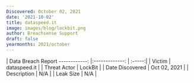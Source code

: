 ```yaml
---
Discovered: October 02, 2021
date: '2021-10-02'
title: dataspeed.it
image: images/blog/lockbit.png
author: Breachsense Support
draft: false
yearmonths: 2021/october
---
```



| Data Breach Report
------------:   |:-------------:    | :-----:|
| Victim    | dataspeed.it      | 
| Threat Actor    | LockBit      | 
| Date Discovered    | Oct 02, 2021      | 
| Description    | N/A      | 
| Leak Size    | N/A      | 

